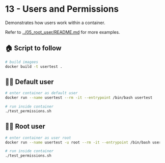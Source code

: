 # 13 - Users and Permissions

Demonstrates how users work within a container.  

Refer to [../05_root_user/README.md](../05_root_user/README.md) for more examples.  

## 🏠 Script to follow

```sh
# build imagees
docker build -t usertest .
```

## 👨‍💻 Default user  

```sh
# enter container as default user
docker run --name usertest --rm -it --entrypoint /bin/bash usertest

# run inside container
./test_permissions.sh 
```

## 👨‍💻 Root user  

```sh
# enter container as user root
docker run --name usertest -u root --rm -it --entrypoint /bin/bash usertest

# run inside container
./test_permissions.sh 
```
